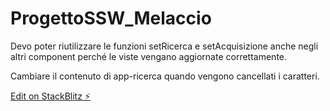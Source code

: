 # ProgettoSSW_Melaccio

Devo poter riutilizzare le funzioni setRicerca e setAcquisizione anche negli altri component perché le viste vengano aggiornate correttamente.

Cambiare il contenuto di app-ricerca quando vengono cancellati i caratteri.

[Edit on StackBlitz ⚡️](https://stackblitz.com/edit/angular-4dejbh)
